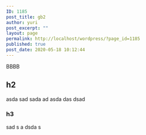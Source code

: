 ```yaml
---
ID: 1185
post_title: gb2
author: yuri
post_excerpt: ""
layout: page
permalink: http://localhost/wordpress/?page_id=1185
published: true
post_date: 2020-05-18 10:12:44
---
```

<p>BBBB</p>
<h2>h2</h2>
<p>asda sad
sada ad
asda
das
dsad</p>
<h3>h3</h3>
<p>sad
s
a
dsda
s</p>